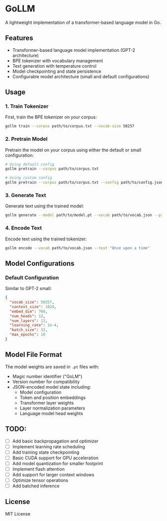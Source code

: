 # GoLLM

A lightweight implementation of a transformer-based language model in Go.

## Features

- Transformer-based language model implementation (GPT-2 architecture)
- BPE tokenizer with vocabulary management
- Text generation with temperature control
- Model checkpointing and state persistence
- Configurable model architecture (small and default configurations)

## Usage

### 1. Train Tokenizer
First, train the BPE tokenizer on your corpus:
```bash
gollm train --corpus path/to/corpus.txt --vocab-size 50257
```

### 2. Pretrain Model
Pretrain the model on your corpus using either the default or small configuration:
```bash
# Using default config
gollm pretrain --corpus path/to/corpus.txt

# Using custom config
gollm pretrain --corpus path/to/corpus.txt --config path/to/config.json
```

### 3. Generate Text
Generate text using the trained model:
```bash
gollm generate --model path/to/model.pt --vocab path/to/vocab.json --prompt "Once upon a time"
```

### 4. Encode Text
Encode text using the trained tokenizer:
```bash
gollm encode --vocab path/to/vocab.json --text "Once upon a time"
```

## Model Configurations

### Default Configuration
Similar to GPT-2 small:
```json
{
  "vocab_size": 50257,
  "context_size": 1024,
  "embed_dim": 768,
  "num_heads": 12,
  "num_layers": 12,
  "learning_rate": 1e-4,
  "batch_size": 32,
  "max_epochs": 10
}
```

## Model File Format
The model weights are saved in `.pt` files with:
- Magic number identifier ("GoLM")
- Version number for compatibility
- JSON-encoded model state including:
  - Model configuration
  - Token and position embeddings
  - Transformer layer weights
  - Layer normalization parameters
  - Language model head weights

## TODO:

  - [ ] Add basic backpropagation and optimizer
  - [ ] Implement learning rate scheduling
  - [ ] Add training state checkpointing
  - [ ] Basic CUDA support for GPU acceleration
  - [ ] Add model quantization for smaller footprint
  - [ ] Implement flash attention
  - [ ] Add support for larger context windows
  - [ ] Optimize tensor operations
  - [ ] Add batched inference

## License

MIT License
